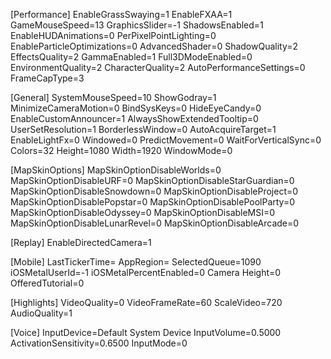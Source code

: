 [Performance]
EnableGrassSwaying=1
EnableFXAA=1
GameMouseSpeed=13
GraphicsSlider=-1
ShadowsEnabled=1
EnableHUDAnimations=0
PerPixelPointLighting=0
EnableParticleOptimizations=0
AdvancedShader=0
ShadowQuality=2
EffectsQuality=2
GammaEnabled=1
Full3DModeEnabled=0
EnvironmentQuality=2
CharacterQuality=2
AutoPerformanceSettings=0
FrameCapType=3

[General]
SystemMouseSpeed=10
ShowGodray=1
MinimizeCameraMotion=0
BindSysKeys=0
HideEyeCandy=0
EnableCustomAnnouncer=1
AlwaysShowExtendedTooltip=0
UserSetResolution=1
BorderlessWindow=0
AutoAcquireTarget=1
EnableLightFx=0
Windowed=0
PredictMovement=0
WaitForVerticalSync=0
Colors=32
Height=1080
Width=1920
WindowMode=0


[MapSkinOptions]
MapSkinOptionDisableWorlds=0
MapSkinOptionDisableURF=0
MapSkinOptionDisableStarGuardian=0
MapSkinOptionDisableSnowdown=0
MapSkinOptionDisableProject=0
MapSkinOptionDisablePopstar=0
MapSkinOptionDisablePoolParty=0
MapSkinOptionDisableOdyssey=0
MapSkinOptionDisableMSI=0
MapSkinOptionDisableLunarRevel=0
MapSkinOptionDisableArcade=0

[Replay]
EnableDirectedCamera=1

[Mobile]
LastTickerTime=
AppRegion=
SelectedQueue=1090
iOSMetalUserId=-1
iOSMetalPercentEnabled=0
Camera Height=0
OfferedTutorial=0

[Highlights]
VideoQuality=0
VideoFrameRate=60
ScaleVideo=720
AudioQuality=1

[Voice]
InputDevice=Default System Device
InputVolume=0.5000
ActivationSensitivity=0.6500
InputMode=0
